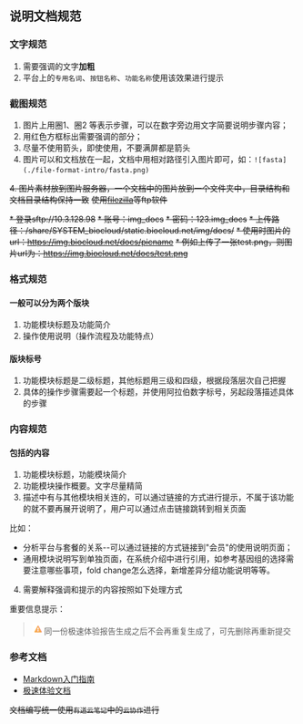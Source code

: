 ## 说明文档规范

### 文字规范

1. 需要强调的文字**加粗**
2. 平台上的`专用名词`、`按钮名称`、`功能名称`使用该效果进行提示


### 截图规范

1. 图片上用圈1、圈2 等表示步骤，可以在数字旁边用文字简要说明步骤内容；
2. 用红色方框标出需要强调的部分；
3. 尽量不使用箭头，即使使用，不要满屏都是箭头
4. 图片可以和文档放在一起，文档中用相对路径引入图片即可，如：```![fasta](./file-format-intro/fasta.png)```

~~4. 图片素材放到图片服务器，一个文档中的图片放到一个文件夹中，目录结构和文档目录结构保持一致~~
~~使用[filezilla](http://sw.bos.baidu.com/sw-search-sp/software/090246a8f0734/FileZilla_3.24.0.0_win64-setup.exe)等ftp软件~~

~~* 登录sftp://10.3.128.98~~
~~* 账号：img_docs~~
~~* 密码：123.img_docs~~
~~* 上传路径：/share/SYSTEM_biocloud/static.biocloud.net/img/docs/~~
~~* 使用时图片的url：https://img.biocloud.net/docs/picname~~
~~* 例如上传了一张test.png，则图片url为：https://img.biocloud.net/docs/test.png~~

### 格式规范

#### 一般可以分为两个版块
1. 功能模块标题及功能简介
2. 操作使用说明（操作流程及功能特点）

#### 版块标号
1. 功能模块标题是二级标题，其他标题用三级和四级，根据段落层次自己把握
2. 具体的操作步骤需要起一个标题，并使用阿拉伯数字标号，另起段落描述具体的步骤

### 内容规范
#### 包括的内容

1. 功能模块标题，功能模块简介
2. 功能模块操作概要。文字尽量精简
3. 描述中有与其他模块相关连的，可以通过链接的方式进行提示，不属于该功能的就不要再展开说明了，用户可以通过点击链接跳转到相关页面

比如：
* 分析平台与套餐的关系--可以通过链接的方式链接到"会员"的使用说明页面；
* 通用模块说明写到单独页面，在系统介绍中进行引用，如参考基因组的选择需要注意哪些事项，fold change怎么选择，新增差异分组功能说明等等。
4. 需要解释强调和提示的内容按照如下处理方式

重要信息提示：

> ![warn](./basic-img/warning.png)同一份极速体验报告生成之后不会再重复生成了，可先删除再重新提交

### 参考文档
* [Markdown入门指南](http://note.youdao.com/group/#/70235902/(folder/185150327//full:md/185150531)?full=true)
* [极速体验文档](http://note.youdao.com/group/#/70235902/(folder/185150553//full:md/185204644)?full=true)

~~文档编写统一使用`有道云笔记`中的`云协作`进行~~